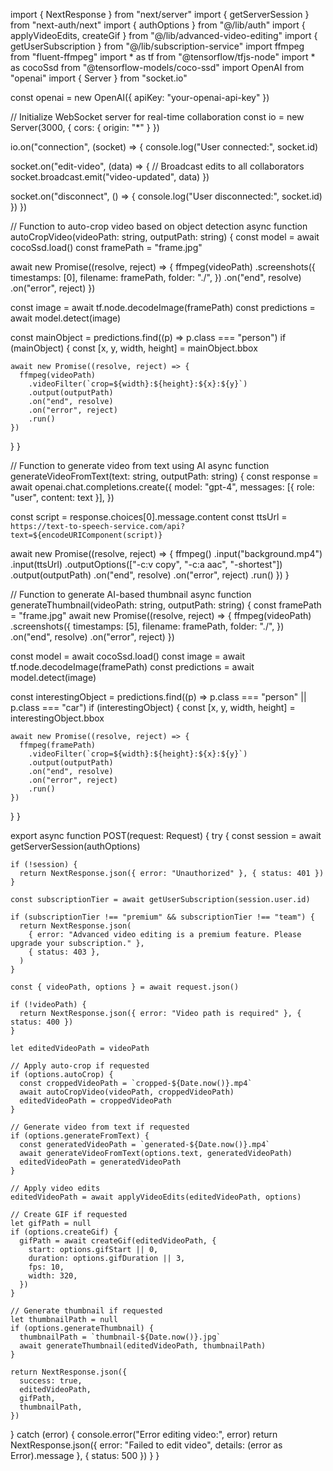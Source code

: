 import { NextResponse } from "next/server"
import { getServerSession } from "next-auth/next"
import { authOptions } from "@/lib/auth"
import { applyVideoEdits, createGif } from "@/lib/advanced-video-editing"
import { getUserSubscription } from "@/lib/subscription-service"
import ffmpeg from "fluent-ffmpeg"
import * as tf from "@tensorflow/tfjs-node"
import * as cocoSsd from "@tensorflow-models/coco-ssd"
import OpenAI from "openai"
import { Server } from "socket.io"

const openai = new OpenAI({ apiKey: "your-openai-api-key" })

// Initialize WebSocket server for real-time collaboration
const io = new Server(3000, { cors: { origin: "*" } })

io.on("connection", (socket) => {
  console.log("User connected:", socket.id)

  socket.on("edit-video", (data) => {
    // Broadcast edits to all collaborators
    socket.broadcast.emit("video-updated", data)
  })

  socket.on("disconnect", () => {
    console.log("User disconnected:", socket.id)
  })
})

// Function to auto-crop video based on object detection
async function autoCropVideo(videoPath: string, outputPath: string) {
  const model = await cocoSsd.load()
  const framePath = "frame.jpg"

  await new Promise((resolve, reject) => {
    ffmpeg(videoPath)
      .screenshots({
        timestamps: [0],
        filename: framePath,
        folder: "./",
      })
      .on("end", resolve)
      .on("error", reject)
  })

  const image = await tf.node.decodeImage(framePath)
  const predictions = await model.detect(image)

  const mainObject = predictions.find((p) => p.class === "person")
  if (mainObject) {
    const [x, y, width, height] = mainObject.bbox

    await new Promise((resolve, reject) => {
      ffmpeg(videoPath)
        .videoFilter(`crop=${width}:${height}:${x}:${y}`)
        .output(outputPath)
        .on("end", resolve)
        .on("error", reject)
        .run()
    })
  }
}

// Function to generate video from text using AI
async function generateVideoFromText(text: string, outputPath: string) {
  const response = await openai.chat.completions.create({
    model: "gpt-4",
    messages: [{ role: "user", content: text }],
  })

  const script = response.choices[0].message.content
  const ttsUrl = `https://text-to-speech-service.com/api?text=${encodeURIComponent(script)}`

  await new Promise((resolve, reject) => {
    ffmpeg()
      .input("background.mp4")
      .input(ttsUrl)
      .outputOptions(["-c:v copy", "-c:a aac", "-shortest"])
      .output(outputPath)
      .on("end", resolve)
      .on("error", reject)
      .run()
  })
}

// Function to generate AI-based thumbnail
async function generateThumbnail(videoPath: string, outputPath: string) {
  const framePath = "frame.jpg"
  await new Promise((resolve, reject) => {
    ffmpeg(videoPath)
      .screenshots({
        timestamps: [5],
        filename: framePath,
        folder: "./",
      })
      .on("end", resolve)
      .on("error", reject)
  })

  const model = await cocoSsd.load()
  const image = await tf.node.decodeImage(framePath)
  const predictions = await model.detect(image)

  const interestingObject = predictions.find((p) => p.class === "person" || p.class === "car")
  if (interestingObject) {
    const [x, y, width, height] = interestingObject.bbox

    await new Promise((resolve, reject) => {
      ffmpeg(framePath)
        .videoFilter(`crop=${width}:${height}:${x}:${y}`)
        .output(outputPath)
        .on("end", resolve)
        .on("error", reject)
        .run()
    })
  }
}

export async function POST(request: Request) {
  try {
    const session = await getServerSession(authOptions)

    if (!session) {
      return NextResponse.json({ error: "Unauthorized" }, { status: 401 })
    }

    const subscriptionTier = await getUserSubscription(session.user.id)

    if (subscriptionTier !== "premium" && subscriptionTier !== "team") {
      return NextResponse.json(
        { error: "Advanced video editing is a premium feature. Please upgrade your subscription." },
        { status: 403 },
      )
    }

    const { videoPath, options } = await request.json()

    if (!videoPath) {
      return NextResponse.json({ error: "Video path is required" }, { status: 400 })
    }

    let editedVideoPath = videoPath

    // Apply auto-crop if requested
    if (options.autoCrop) {
      const croppedVideoPath = `cropped-${Date.now()}.mp4`
      await autoCropVideo(videoPath, croppedVideoPath)
      editedVideoPath = croppedVideoPath
    }

    // Generate video from text if requested
    if (options.generateFromText) {
      const generatedVideoPath = `generated-${Date.now()}.mp4`
      await generateVideoFromText(options.text, generatedVideoPath)
      editedVideoPath = generatedVideoPath
    }

    // Apply video edits
    editedVideoPath = await applyVideoEdits(editedVideoPath, options)

    // Create GIF if requested
    let gifPath = null
    if (options.createGif) {
      gifPath = await createGif(editedVideoPath, {
        start: options.gifStart || 0,
        duration: options.gifDuration || 3,
        fps: 10,
        width: 320,
      })
    }

    // Generate thumbnail if requested
    let thumbnailPath = null
    if (options.generateThumbnail) {
      thumbnailPath = `thumbnail-${Date.now()}.jpg`
      await generateThumbnail(editedVideoPath, thumbnailPath)
    }

    return NextResponse.json({
      success: true,
      editedVideoPath,
      gifPath,
      thumbnailPath,
    })
  } catch (error) {
    console.error("Error editing video:", error)
    return NextResponse.json({ error: "Failed to edit video", details: (error as Error).message }, { status: 500 })
  }
}
